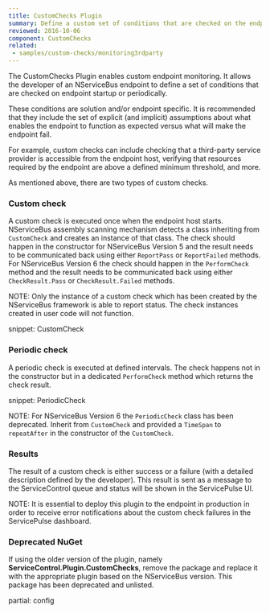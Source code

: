 ```yaml
---
title: CustomChecks Plugin
summary: Define a custom set of conditions that are checked on the endpoint.
reviewed: 2016-10-06
component: CustomChecks
related:
 - samples/custom-checks/monitoring3rdparty
---
```


The CustomChecks Plugin enables custom endpoint monitoring. It allows the developer of an NServiceBus endpoint to define a set of conditions that are checked on endpoint startup or periodically.

These conditions are solution and/or endpoint specific. It is recommended that they include the set of explicit (and implicit) assumptions about what enables the endpoint to function as expected versus what will make the endpoint fail.

For example, custom checks can include checking that a third-party service provider is accessible from the endpoint host, verifying that resources required by the endpoint are above a defined minimum threshold, and more.

As mentioned above, there are two types of custom checks.


### Custom check

A custom check is executed once when the endpoint host starts. NServiceBus assembly scanning mechanism detects a class inheriting from `CustomCheck` and creates an instance of that class. The check should happen in the constructor for NServiceBus Version 5 and the result needs to be communicated back using either `ReportPass` or `ReportFailed` methods. For NServiceBus Version 6 the check should happen in the `PerformCheck` method and the result needs to be communicated back using either `CheckResult.Pass` or `CheckResult.Failed` methods.

NOTE: Only the instance of a custom check which has been created by the NServiceBus framework is able to report status. The check instances created in user code will not function.

snippet: CustomCheck


### Periodic check

A periodic check is executed at defined intervals. The check happens not in the constructor but in a dedicated `PerformCheck` method which returns the check result.

snippet: PeriodicCheck

NOTE: For NServiceBus Version 6 the `PeriodicCheck` class has been deprecated. Inherit from `CustomCheck` and provided a `TimeSpan` to `repeatAfter` in the constructor of the `CustomCheck`.


### Results

The result of a custom check is either success or a failure (with a detailed description defined by the developer). This result is sent as a message to the ServiceControl queue and status will be shown in the ServicePulse UI.

NOTE: It is essential to deploy this plugin to the endpoint in production in order to receive error notifications about the custom check failures in the ServicePulse dashboard.


### Deprecated NuGet

If using the older version of the plugin, namely **ServiceControl.Plugin.CustomChecks**, remove the package and replace it with the appropriate plugin based on the NServiceBus version. This package has been deprecated and unlisted.

partial: config